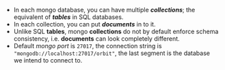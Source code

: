 - In each mongo database, you can have multiple ***collections***; the equivalent of ***tables*** in SQL databases.
- In each collection, you can put ***documents*** in to it. 
- Unlike SQL **tables**, mongo **collections** do not by default enforce schema consistency, i.e. **documents** can look completely different.
- Default *mongo port* is `27017`, the connection string is `"mongodb://localhost:27017/orbit"`, the last segment is the database we intend to connect to.

